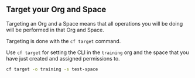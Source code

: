 Target your Org and Space
-------------------------

Targeting an Org and a Space means that all operations you will be doing will be performed in that Org and Space.

Targeting is done with the `cf target` command.

Use `cf target` for setting the CLI in the `training` org and the space that you have just created and assigned permissions to.

```sh
cf target -o training -s test-space
```
